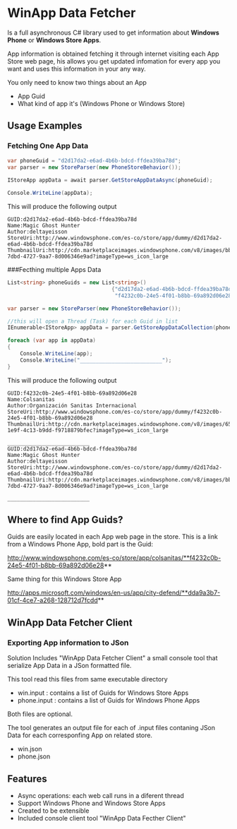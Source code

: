 WinApp Data Fetcher
===================

Is a full asynchronous C# library used to get information about **Windows Phone** or **Windows Store Apps**. 

App information is obtained fetching it through internet visiting each App Store web page, 
his allows you get updated infomation for every app you want and uses this information in your any way.

You only need to know two things about an App

* App Guid 
* What kind of app it's (Windows Phone or Windows Store) 

Usage Examples
--------------

### Fetching One App Data
```csharp
var phoneGuid = "d2d17da2-e6ad-4b6b-bdcd-ffdea39ba78d";
var parser = new StoreParser(new PhoneStoreBehavior());
           
IStoreApp appData = await parser.GetStoreAppDataAsync(phoneGuid);

Console.WriteLine(appData);
```

This will produce the following output

```
GUID:d2d17da2-e6ad-4b6b-bdcd-ffdea39ba78d
Name:Magic Ghost Hunter
Author:deltayeisson
StoreUri:http://www.windowsphone.com/es-co/store/app/dummy/d2d17da2-e6ad-4b6b-bdcd-ffdea39ba78d
ThumbnailUri:http://cdn.marketplaceimages.windowsphone.com/v8/images/bbb6a2d3-7dbd-4727-9aa7-8d006346e9ad?imageType=ws_icon_large
```
###Fecthing multiple Apps Data

```csharp
List<string> phoneGuids = new List<string>() 
                                 {"d2d17da2-e6ad-4b6b-bdcd-ffdea39ba78d",
                                  "f4232c0b-24e5-4f01-b8bb-69a892d06e28"};

var parser = new StoreParser(new PhoneStoreBehavior());

//this will open a Thread (Task) for each Guid in list
IEnumerable<IStoreApp> appData = parser.GetStoreAppDataCollection(phoneGuids);

foreach (var app in appData)
{
    Console.WriteLine(app);
    Console.WriteLine("__________________________");               
}
```

This will produce the following output

```
GUID:f4232c0b-24e5-4f01-b8bb-69a892d06e28
Name:Colsanitas
Author:Organización Sanitas Internacional
StoreUri:http://www.windowsphone.com/es-co/store/app/dummy/f4232c0b-24e5-4f01-b8bb-69a892d06e28
ThumbnailUri:http://cdn.marketplaceimages.windowsphone.com/v8/images/653f8a8a-1e9f-4c13-b9dd-f9718879bfec?imageType=ws_icon_large

__________________________
GUID:d2d17da2-e6ad-4b6b-bdcd-ffdea39ba78d
Name:Magic Ghost Hunter
Author:deltayeisson
StoreUri:http://www.windowsphone.com/es-co/store/app/dummy/d2d17da2-e6ad-4b6b-bdcd-ffdea39ba78d
ThumbnailUri:http://cdn.marketplaceimages.windowsphone.com/v8/images/bbb6a2d3-7dbd-4727-9aa7-8d006346e9ad?imageType=ws_icon_large

__________________________
```

Where to find App Guids?
------------------------

Guids are easily located in each App web page in the store. This is a link from a Windows Phone App, bold part is the Guid:

http://www.windowsphone.com/es-co/store/app/colsanitas/**f4232c0b-24e5-4f01-b8bb-69a892d06e28**

Same thing for this Windows Store App

http://apps.microsoft.com/windows/en-us/app/city-defend/**dda9a3b7-01cf-4ce7-a268-128712d7fcdd**


WinApp Data Fetcher Client
--------------------------
### Exporting App information to JSon

Solution Includes "WinApp Data Fetcher Client" a small console tool that serialize App Data in a JSon formatted file.

This tool read this files from same executable directory

- win.input   : contains a list of Guids for Windows Store Apps
- phone.input : contains a list of Guids for Windows Phone Apps

Both files are optional.

The tool generates an output file for each of .input files contaning JSon Data for each corresponfing App on related store.

- win.json
- phone.json

Features
--------
* Async operations: each web call runs in a diferent thread
* Support Windows Phone and Windows Store Apps
* Created to be extensible
* Included console client tool "WinApp Data Fecther Client"
